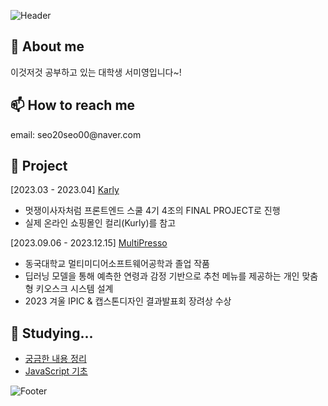<!-- ![Header](https://capsule-render.vercel.app/api?type=waving&color=auto&height=100&section=header) -->
![Header](https://capsule-render.vercel.app/api?type=waving&color=F95700&height=150&section=header)

<h2>🌱 About me</h2>
이것저것 공부하고 있는 대학생 서미영입니다~!

<h2>📫 How to reach me</h2>
email: seo20seo00@naver.com


<h2>📂 Project</h2>

[2023.03 - 2023.04] [Karly](https://github.com/LikeLion-FE-React-Project04/project-repo)<br/>
- 멋쟁이사자처럼 프론트엔드 스쿨 4기 4조의 FINAL PROJECT로 진행<br/>
- 실제 온라인 쇼핑몰인 컬리(Kurly)를 참고<br/>

[2023.09.06 - 2023.12.15] [MultiPresso](https://github.com/SeoMiYoung/MultiPresso)<br/>
- 동국대학교 멀티미디어소프트웨어공학과 졸업 작품<br/>
- 딥러닝 모델을 통해 예측한 연령과 감정 기반으로 추천 메뉴를 제공하는 개인 맞춤형 키오스크 시스템 설계<br/>
- 2023 겨울 IPIC & 캡스톤디자인 결과발표회 장려상 수상

<h2>🤔 Studying...</h2>

- [궁금한 내용 정리](https://github.com/SeoMiYoung/Learning)
- [JavaScript 기초](https://github.com/SeoMiYoung/javascript-basic)

<!-- ![Footer](https://capsule-render.vercel.app/api?type=waving&color=auto&height=100&section=footer) -->
![Footer](https://capsule-render.vercel.app/api?type=waving&color=F95700&height=150&section=footer)
